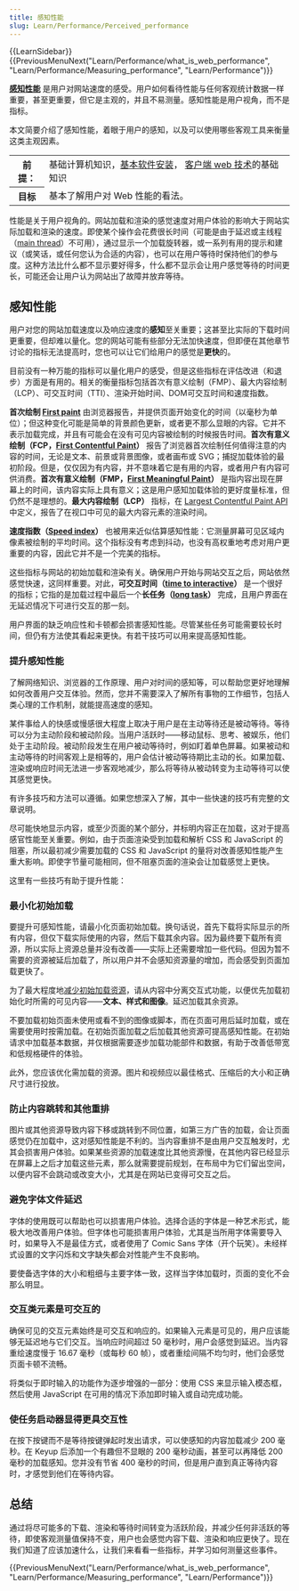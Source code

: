 ```yaml
---
title: 感知性能
slug: Learn/Performance/Perceived_performance
---
```


{{LearnSidebar}}{{PreviousMenuNext("Learn/Performance/what_is_web_performance", "Learn/Performance/Measuring_performance", "Learn/Performance")}}

**[感知性能](/zh-CN/docs/Glossary/Perceived_performance)** 是用户对网站速度的感受。用户如何看待性能与任何客观统计数据一样重要，甚至更重要，但它是主观的，并且不易测量。感知性能是用户视角，而不是指标。

本文简要介绍了感知性能，着眼于用户的感知，以及可以使用哪些客观工具来衡量这类主观因素。

<table class="learn-box standard-table">
  <tbody>
    <tr>
      <th scope="row">前提：</th>
      <td>
        基础计算机知识，<a
          href="/zh-CN/Learn/Getting_started_with_the_web/Installing_basic_software"
          >基本软件安装</a
        >，
        <a href="/zh-CN/docs/Learn/Getting_started_with_the_web"
          >客户端 web 技术</a
        >的基础知识
      </td>
    </tr>
    <tr>
      <th scope="row">目标</th>
      <td>基本了解用户对 Web 性能的看法。</td>
    </tr>
  </tbody>
</table>

性能是关于用户视角的。网站加载和渲染的感觉速度对用户体验的影响大于网站实际加载和渲染的速度。即使某个操作会花费很长时间（可能是由于延迟或主线程（[main thread](/zh-CN/docs/Glossary/Main_thread)）不可用），通过显示一个加载旋转器，或一系列有用的提示和建议（或笑话，或任何您认为合适的内容），也可以在用户等待时保持他们的参与度。这种方法比什么都不显示要好得多，什么都不显示会让用户感觉等待的时间更长，可能还会让用户认为网站出了故障并放弃等待。

## 感知性能

用户对您的网站加载速度以及响应速度的**感知**至关重要；这甚至比实际的下载时间更重要，但却难以量化。您的网站可能有些部分无法加快速度，但即便在其他章节讨论的指标无法提高时，您也可以让它们给用户的感觉是**更快**的。

目前没有一种万能的指标可以量化用户的感受，但是这些指标在评估改进（和退步）方面是有用的。相关的衡量指标包括首次有意义绘制（FMP）、最大内容绘制（LCP）、可交互时间（TTI）、渲染开始时间、DOM可交互时间和速度指数。

**首次绘制 [First paint](/zh-CN/docs/Glossary/First_paint)** 由浏览器报告，并提供页面开始变化的时间（以毫秒为单位）；但这种变化可能是简单的背景颜色更新，或者更不那么显眼的内容。它并不表示加载完成，并且有可能会在没有可见内容被绘制的时候报告时间。**首次有意义绘制（FCP，[First Contentful Paint](/zh-CN/docs/Glossary/First_contentful_paint)）** 报告了浏览器首次绘制任何值得注意的内容的时间，无论是文本、前景或背景图像，或者画布或 SVG；捕捉加载体验的最初阶段。但是，仅仅因为有内容，并不意味着它是有用的内容，或者用户有内容可供消费。**首次有意义绘制（FMP，[First Meaningful Paint](/zh-CN/docs/Glossary/first_meaningful_paint)）** 是指内容出现在屏幕上的时间，该内容实际上具有意义；这是用户感知加载体验的更好度量标准，但仍然不是理想的。**最大内容绘制（LCP）** 指标，在 [Largest Contentful Paint API](https://wicg.github.io/largest-contentful-paint/) 中定义，报告了在视口中可见的最大内容元素的渲染时间。

**速度指数（[Speed index](/zh-CN/docs/Glossary/Speed_index)）** 也被用来近似估算感知性能：它测量屏幕可见区域内像素被绘制的平均时间。这个指标没有考虑到抖动，也没有高权重地考虑对用户更重要的内容，因此它并不是一个完美的指标。

这些指标与网站的初始加载和渲染有关。确保用户开始与网站交互之后，网站依然感觉快速，这同样重要。对此，**可交互时间（[time to interactive](/zh-CN/docs/Glossary/Time_to_interactive)）** 是一个很好的指标；它指的是加载过程中最后一个**长任务（[long task](/zh-CN/docs/Glossary/Long_task)）** 完成，且用户界面在无延迟情况下可进行交互的那一刻。

用户界面的缺乏响应性和卡顿都会损害感知性能。尽管某些任务可能需要较长时间，但仍有方法使其看起来更快。有若干技巧可以用来提高感知性能。

### 提升感知性能

了解网络知识、浏览器的工作原理、用户对时间的感知等，可以帮助您更好地理解如何改善用户交互体验。然而，您并不需要深入了解所有事物的工作细节，包括人类心理的工作机制，就能提高速度的感知。

某件事给人的快感或慢感很大程度上取决于用户是在主动等待还是被动等待。等待可以分为主动阶段和被动阶段。当用户活跃时——移动鼠标、思考、被娱乐，他们处于主动阶段。被动阶段发生在用户被动等待时，例如盯着单色屏幕。如果被动和主动等待的时间客观上是相等的，用户会估计被动等待期比主动的长。如果加载、渲染或响应时间无法进一步客观地减少，那么将等待从被动转变为主动等待可以使其感觉更快。

有许多技巧和方法可以遵循。如果您想深入了解，其中一些快速的技巧有完整的文章说明。

尽可能快地显示内容，或至少页面的某个部分，并标明内容正在加载，这对于提高感官性能至关重要。例如，由于页面渲染受到加载和解析 CSS 和 JavaScript 的阻塞，所以最初减少需要加载的 CSS 和 JavaScript 的量将对改善感知性能产生重大影响。即使字节量可能相同，但不阻塞页面的渲染会让加载感觉上更快。

这里有一些技巧有助于提升性能：

### 最小化初始加载

要提升可感知性能，请最小化页面初始加载。换句话说，首先下载将实际显示的所有内容，但仅下载实际使用的内容，然后下载其余内容。因为最终要下载所有资源，所以实际上资源总量并没有改善——实际上还需要增加一些代码。但因为暂不需要的资源被延后加载了，所以用户并不会感知资源量的增加，而会感受到页面加载更快了。

为了最大程度地[减少初始加载资源](https://onilab.com/blog/perceived-performance-vs-actual-load-time-5-secrets-of-lightning-fast-magento-store/)，请从内容中分离交互式功能，以便优先加载初始化时所需的可见内容——**文本、样式和图像**。延迟加载其余资源。

不要加载初始页面未使用或看不到的图像或脚本，而在页面可用后延时加载，或在需要使用时按需加载。在初始页面加载之后加载其他资源可提高感知性能。在初始请求中加载基本数据，并仅根据需要逐步加载功能部件和数据，有助于改善低带宽和低规格硬件的体验。

此外，您应该优化需加载的资源。图片和视频应以最佳格式、压缩后的大小和正确尺寸进行投放。

### 防止内容跳转和其他重排

图片或其他资源导致内容下移或跳转到不同位置，如第三方广告的加载，会让页面感觉仍在加载中，这对感知性能是不利的。当内容重排不是由用户交互触发时，尤其会损害用户体验。如果某些资源的加载速度比其他资源慢，在其他内容已经显示在屏幕上之后才加载这些元素，那么就需要提前规划，在布局中为它们留出空间，以便内容不会跳动或改变大小，尤其是在网站已变得可交互之后。

### 避免字体文件延迟

字体的使用既可以帮助也可以损害用户体验。选择合适的字体是一种艺术形式，能极大地改善用户体验。但字体也可能损害用户体验，尤其是当所用字体需要导入时，如果导入不是最佳方式，或者使用了 Comic Sans 字体（开个玩笑）。未经样式设置的文字闪烁和文字缺失都会对性能产生不良影响。

要使备选字体的大小和粗细与主要字体一致，这样当字体加载时，页面的变化不会那么明显。

### 交互类元素是可交互的

确保可见的交互元素始终是可交互和响应的。如果输入元素是可见的，用户应该能够无延迟地与它们交互。当响应时间超过 50 毫秒时，用户会感觉到延迟。当内容重绘速度慢于 16.67 毫秒（或每秒 60 帧），或者重绘间隔不均匀时，他们会感觉页面卡顿不流畅。

将类似于即时输入的功能作为逐步增强的一部分：使用 CSS 来显示输入模态框，然后使用 JavaScript 在可用的情况下添加即时输入或自动完成功能。

### 使任务启动器显得更具交互性

在按下按键而不是等待按键弹起时发出请求，可以使感知的内容加载减少 200 毫秒。在 Keyup 后添加一个有趣但不显眼的 200 毫秒动画，甚至可以再降低 200 毫秒的加载感知。您并没有节省 400 毫秒的时间，但是用户直到真正等待内容时，才感觉到他们在等待内容。

## 总结

通过将尽可能多的下载、渲染和等待时间转变为活跃阶段，并减少任何非活跃的等待，即使客观测量值保持不变，用户也会感觉内容下载、渲染和响应更快了。现在我们知道了应该加速什么，让我们来看看一些指标，并学习如何测量这些事件。

{{PreviousMenuNext("Learn/Performance/what_is_web_performance", "Learn/Performance/Measuring_performance", "Learn/Performance")}}
